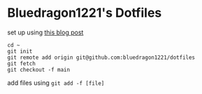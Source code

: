 
# Bluedragon1221's Dotfiles

set up using [this blog post](https://drewdevault.com/2019/12/30/dotfiles.html)

```
cd ~
git init
git remote add origin git@github.com:bluedragon1221/dotfiles
git fetch
git checkout -f main
```

add files using `git add -f [file]`
